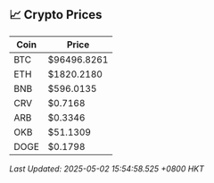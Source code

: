 ## 📈 Crypto Prices

| Coin | Price |
| ---- | ----- |
| BTC | $96496.8261 |
| ETH | $1820.2180 |
| BNB | $596.0135 |
| CRV | $0.7168 |
| ARB | $0.3346 |
| OKB | $51.1309 |
| DOGE | $0.1798 |

_Last Updated: 2025-05-02 15:54:58.525 +0800 HKT_